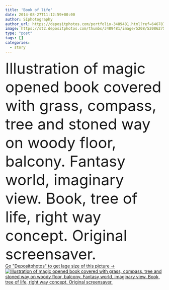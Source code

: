 ```yaml
---
title: 'Book of life'
date: 2014-08-27T11:12:59+00:00
author: SIphotography
author_url: https://depositphotos.com/portfolio-3489481.html?ref=64678756
image: https://st2.depositphotos.com/thumbs/3489481/image/5208/52086275/api_thumb_450.jpg?forcejpeg=true
type: "post"
tags: []
categories: 
  - story
---
```

<div aling="center">
            <font size="60"> Illustration of magic opened book covered with grass, compass, tree and stoned way on woody floor, balcony. Fantasy world, imaginary view. Book, tree of life, right way concept. Original screensaver.</font>   
</div>
<div>
    <a href='https://depositphotos.com/52086275/stock-photo-book-of-life.html?ref=64678756' target=_blank > Go "Depositphotos" to get lage size of this picture ->
        <img href='https://depositphotos.com/52086275/stock-photo-book-of-life.html?ref=64678756' src='https://st2.depositphotos.com/3489481/5208/i/950/depositphotos_52086275-stock-photo-book-of-life.jpg?forcejpeg=true' alt='Illustration of magic opened book covered with grass, compass, tree and stoned way on woody floor, balcony. Fantasy world, imaginary view. Book, tree of life, right way concept. Original screensaver.' >
    </a>
</div>
